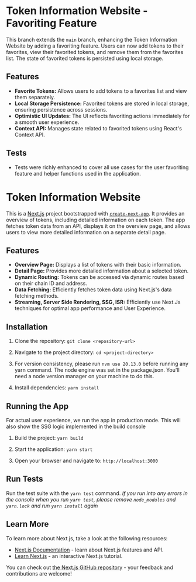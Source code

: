 # Token Information Website - Favoriting Feature

This branch extends the `main` branch, enhancing the Token Information Website by adding a favoriting feature. Users can now add tokens to their favorites, view their favorited tokens, and remove them from the favorites list. The state of favorited tokens is persisted using local storage.

## Features

- **Favorite Tokens:** Allows users to add tokens to a favorites list and view them separately.
- **Local Storage Persistence:** Favorited tokens are stored in local storage, ensuring persistence across sessions.
- **Optimistic UI Updates:** The UI reflects favoriting actions immediately for a smooth user experience.
- **Context API:** Manages state related to favorited tokens using React's Context API.

## Tests

- Tests were richly enhanced to cover all use cases for the user favoriting feature and helper functions used in the application.

# Token Information Website

This is a [Next.js](https://nextjs.org/) project bootstrapped with [`create-next-app`](https://github.com/vercel/next.js/tree/canary/packages/create-next-app). It provides an overview of tokens, including detailed information on each token. The app fetches token data from an API, displays it on the overview page, and allows users to view more detailed information on a separate detail page.

## Features

- **Overview Page:** Displays a list of tokens with their basic information.
- **Detail Page:** Provides more detailed information about a selected token.
- **Dynamic Routing:** Tokens can be accessed via dynamic routes based on their chain ID and address.
- **Data Fetching:** Efficiently fetches token data using Next.js's data fetching methods.
- **Streaming, Server Side Rendering, SSG, ISR:** Efficiently use Next.Js techniques for optimal app performance and User Experience.

## Installation

1. Clone the repository: `git clone <repository-url>`

2. Navigate to the project directory: `cd <project-directory>`

3. For version consistency, please run `nvm use 20.13.0` before running any yarn command. The node engine was set in the package.json. You'll need a node version manager on your machine to do this.
  
4. Install dependencies: `yarn install`

## Running the App

For actual user experience, we run the app in production mode. This will also show the SSG logic implemented in the build console

1. Build the project: `yarn build`

2. Start the application: `yarn start`

3. Open your browser and navigate to: `http://localhost:3000`

## Run Tests

Run the test suite with the `yarn test` command.
_If you run into any errors in the console when you run `yarn test`, please remove `node_modules` and `yarn.lock` and run `yarn install` again_

## Learn More

To learn more about Next.js, take a look at the following resources:

- [Next.js Documentation](https://nextjs.org/docs) - learn about Next.js features and API.
- [Learn Next.js](https://nextjs.org/learn) - an interactive Next.js tutorial.

You can check out [the Next.js GitHub repository](https://github.com/vercel/next.js/) - your feedback and contributions are welcome!
